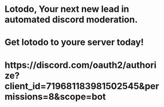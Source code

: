 <h1>Lotodo, Your next new lead in automated discord moderation.<h1>
<h1>Get lotodo to youre server today!<h1>
  <h1>https://discord.com/oauth2/authorize?client_id=719681183981502545&permissions=8&scope=bot<h1>
